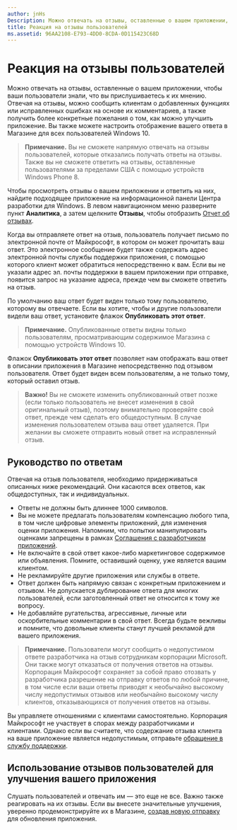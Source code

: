 ```yaml
---
author: jnHs
Description: Можно отвечать на отзывы, оставленные о вашем приложении, чтобы ваши пользователи знали, что вы прислушиваетесь к их мнению.
title: Реакция на отзывы пользователей
ms.assetid: 96AA2108-E793-4DD0-8CDA-0D115423C68D
---
```


# Реакция на отзывы пользователей


Можно отвечать на отзывы, оставленные о вашем приложении, чтобы ваши пользователи знали, что вы прислушиваетесь к их мнению. Отвечая на отзывы, можно сообщить клиентам о добавленных функциях или исправленных ошибках на основе их комментариев, а также получить более конкретные пожелания о том, как можно улучшить приложение. Вы также можете настроить отображение вашего ответа в Магазине для всех пользователей Windows 10.

> **Примечание.** Вы не сможете напрямую отвечать на отзывы пользователей, которые отказались получать ответы на отзывы. Также вы не сможете ответить на отзывы, оставленные пользователями за пределами США с помощью устройств Windows Phone 8.

Чтобы просмотреть отзывы о вашем приложении и ответить на них, найдите подходящее приложение на информационной панели Центра разработки для Windows. В левом навигационном меню разверните пункт **Аналитика**, а затем щелкните **Отзывы**, чтобы отобразить [Отчет об отзывах](reviews-report.md).

Когда вы отправляете ответ на отзыв, пользователь получает письмо по электронной почте от Майкрософт, в котором он может прочитать ваш ответ. Это электронное сообщение будет также содержать адрес электронной почты службы поддержки приложения, с помощью которого клиент может обратиться непосредственно к вам. Если вы не указали адрес эл. почты поддержки в вашем приложении при отправке, появится запрос на указание адреса, прежде чем вы сможете ответить на отзыв.

По умолчанию ваш ответ будет виден только тому пользователю, которому вы отвечаете. Если вы хотите, чтобы и другие пользователи видели ваш ответ, установите флажок **Опубликовать этот ответ**.

> **Примечание.** Опубликованные ответы видны только пользователям, просматривающим содержимое Магазина с помощью устройств Windows 10.

Флажок **Опубликовать этот ответ** позволяет нам отображать ваш ответ в описании приложения в Магазине непосредственно под отзывом пользователя. Ответ будет виден всем пользователям, а не только тому, который оставил отзыв.

> **Важно!** Вы не сможете изменить опубликованный ответ позже (если только пользователь не внесет изменения в свой оригинальный отзыв), поэтому внимательно проверяйте свой ответ, прежде чем сделать его общедоступным. В случае изменения пользователем отзыва ваш ответ удаляется. При желании вы сможете отправить новый ответ на исправленный отзыв.

## Руководство по ответам


Отвечая на отзыв пользователя, необходимо придерживаться описанных ниже рекомендаций. Они касаются всех ответов, как общедоступных, так и индивидуальных.

-   Ответы не должны быть длиннее 1000 символов.
-   Вы не можете предлагать пользователям компенсацию любого типа, в том числе цифровые элементы приложений, для изменения оценки приложения. Напомним, что попытки манипулировать оценками запрещены в рамках [Соглашения с разработчиком приложений](https://msdn.microsoft.com/library/windows/apps/hh694058).
-   Не включайте в свой ответ какое-либо маркетинговое содержимое или объявления. Помните, оставивший оценку, уже является вашим клиентом.
-   Не рекламируйте другие приложения или службы в ответе.
-   Ответ должен быть напрямую связан с конкретным приложением и отзывом. Не допускается дублирование ответа для многих пользователей, если заготовленный ответ не относится к тому же вопросу.
-   Не добавляйте ругательства, агрессивные, личные или оскорбительные комментарии в свой ответ. Всегда будьте вежливы и помните, что довольные клиенты станут лучшей рекламой для вашего приложения.

> **Примечание.** Пользователи могут сообщить о недопустимом ответе разработчика на отзыв сотрудникам корпорации Microsoft. Они также могут отказаться от получения ответов на отзывы.
Корпорация Майкрософт сохраняет за собой право отозвать у разработчика разрешение на отправку ответов по любой причине, в том числе если ваши ответы приводят к необычайно высокому числу недопустимых отзывов или необычайно высокому числу клиентов, отказывающихся от получения ответов на отзывы.

Вы управляете отношениями с клиентами самостоятельно. Корпорация Майкрософт не участвует в спорах между разработчиками и клиентами. Однако если вы считаете, что содержание отзыва клиента на ваше приложение является недопустимым, отправьте [обращение в службу поддержки](http://go.microsoft.com/fwlink/p/?LinkID=401178).

## Использование отзывов пользователей для улучшения вашего приложения


Слушать пользователей и отвечать им — это еще не все. Важно также реагировать на их отзывы. Если вы внесете значительные улучшения, уверенно продемонстрируйте их в Магазине, [создав новую отправку](app-submissions.md) для обновления приложения.


<!--HONumber=May16_HO2-->


